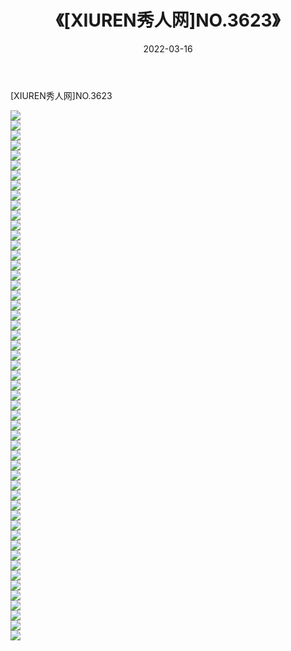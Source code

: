 ﻿---
layout: post
title:  《[XIUREN秀人网]NO.3623》
date:   2022-03-16
img: http://img.660000.xyz/Sharelink/秀人网/秀人网第04部分/[XIUREN秀人网]NO.3623/000.jpg
categories: [美女, 清纯, 唯美]
---

[XIUREN秀人网]NO.3623

 ![](http://img.660000.xyz/Sharelink/秀人网/秀人网第04部分/[XIUREN秀人网]NO.3623/001.jpg) <br>![](http://img.660000.xyz/Sharelink/秀人网/秀人网第04部分/[XIUREN秀人网]NO.3623/002.jpg) <br>![](http://img.660000.xyz/Sharelink/秀人网/秀人网第04部分/[XIUREN秀人网]NO.3623/003.jpg) <br>![](http://img.660000.xyz/Sharelink/秀人网/秀人网第04部分/[XIUREN秀人网]NO.3623/004.jpg) <br>![](http://img.660000.xyz/Sharelink/秀人网/秀人网第04部分/[XIUREN秀人网]NO.3623/005.jpg) <br>![](http://img.660000.xyz/Sharelink/秀人网/秀人网第04部分/[XIUREN秀人网]NO.3623/006.jpg) <br>![](http://img.660000.xyz/Sharelink/秀人网/秀人网第04部分/[XIUREN秀人网]NO.3623/007.jpg) <br>![](http://img.660000.xyz/Sharelink/秀人网/秀人网第04部分/[XIUREN秀人网]NO.3623/008.jpg) <br>![](http://img.660000.xyz/Sharelink/秀人网/秀人网第04部分/[XIUREN秀人网]NO.3623/009.jpg) <br>![](http://img.660000.xyz/Sharelink/秀人网/秀人网第04部分/[XIUREN秀人网]NO.3623/010.jpg) <br>![](http://img.660000.xyz/Sharelink/秀人网/秀人网第04部分/[XIUREN秀人网]NO.3623/011.jpg) <br>![](http://img.660000.xyz/Sharelink/秀人网/秀人网第04部分/[XIUREN秀人网]NO.3623/012.jpg) <br>![](http://img.660000.xyz/Sharelink/秀人网/秀人网第04部分/[XIUREN秀人网]NO.3623/013.jpg) <br>![](http://img.660000.xyz/Sharelink/秀人网/秀人网第04部分/[XIUREN秀人网]NO.3623/014.jpg) <br>![](http://img.660000.xyz/Sharelink/秀人网/秀人网第04部分/[XIUREN秀人网]NO.3623/015.jpg) <br>![](http://img.660000.xyz/Sharelink/秀人网/秀人网第04部分/[XIUREN秀人网]NO.3623/016.jpg) <br>![](http://img.660000.xyz/Sharelink/秀人网/秀人网第04部分/[XIUREN秀人网]NO.3623/017.jpg) <br>![](http://img.660000.xyz/Sharelink/秀人网/秀人网第04部分/[XIUREN秀人网]NO.3623/018.jpg) <br>![](http://img.660000.xyz/Sharelink/秀人网/秀人网第04部分/[XIUREN秀人网]NO.3623/019.jpg) <br>![](http://img.660000.xyz/Sharelink/秀人网/秀人网第04部分/[XIUREN秀人网]NO.3623/020.jpg) <br>![](http://img.660000.xyz/Sharelink/秀人网/秀人网第04部分/[XIUREN秀人网]NO.3623/021.jpg) <br>![](http://img.660000.xyz/Sharelink/秀人网/秀人网第04部分/[XIUREN秀人网]NO.3623/022.jpg) <br>![](http://img.660000.xyz/Sharelink/秀人网/秀人网第04部分/[XIUREN秀人网]NO.3623/023.jpg) <br>![](http://img.660000.xyz/Sharelink/秀人网/秀人网第04部分/[XIUREN秀人网]NO.3623/024.jpg) <br>![](http://img.660000.xyz/Sharelink/秀人网/秀人网第04部分/[XIUREN秀人网]NO.3623/025.jpg) <br>![](http://img.660000.xyz/Sharelink/秀人网/秀人网第04部分/[XIUREN秀人网]NO.3623/026.jpg) <br>![](http://img.660000.xyz/Sharelink/秀人网/秀人网第04部分/[XIUREN秀人网]NO.3623/027.jpg) <br>![](http://img.660000.xyz/Sharelink/秀人网/秀人网第04部分/[XIUREN秀人网]NO.3623/028.jpg) <br>![](http://img.660000.xyz/Sharelink/秀人网/秀人网第04部分/[XIUREN秀人网]NO.3623/029.jpg) <br>![](http://img.660000.xyz/Sharelink/秀人网/秀人网第04部分/[XIUREN秀人网]NO.3623/030.jpg) <br>![](http://img.660000.xyz/Sharelink/秀人网/秀人网第04部分/[XIUREN秀人网]NO.3623/031.jpg) <br>![](http://img.660000.xyz/Sharelink/秀人网/秀人网第04部分/[XIUREN秀人网]NO.3623/032.jpg) <br>![](http://img.660000.xyz/Sharelink/秀人网/秀人网第04部分/[XIUREN秀人网]NO.3623/033.jpg) <br>![](http://img.660000.xyz/Sharelink/秀人网/秀人网第04部分/[XIUREN秀人网]NO.3623/034.jpg) <br>![](http://img.660000.xyz/Sharelink/秀人网/秀人网第04部分/[XIUREN秀人网]NO.3623/035.jpg) <br>![](http://img.660000.xyz/Sharelink/秀人网/秀人网第04部分/[XIUREN秀人网]NO.3623/036.jpg) <br>![](http://img.660000.xyz/Sharelink/秀人网/秀人网第04部分/[XIUREN秀人网]NO.3623/037.jpg) <br>![](http://img.660000.xyz/Sharelink/秀人网/秀人网第04部分/[XIUREN秀人网]NO.3623/038.jpg) <br>![](http://img.660000.xyz/Sharelink/秀人网/秀人网第04部分/[XIUREN秀人网]NO.3623/039.jpg) <br>![](http://img.660000.xyz/Sharelink/秀人网/秀人网第04部分/[XIUREN秀人网]NO.3623/040.jpg) <br>![](http://img.660000.xyz/Sharelink/秀人网/秀人网第04部分/[XIUREN秀人网]NO.3623/041.jpg) <br>![](http://img.660000.xyz/Sharelink/秀人网/秀人网第04部分/[XIUREN秀人网]NO.3623/042.jpg) <br>![](http://img.660000.xyz/Sharelink/秀人网/秀人网第04部分/[XIUREN秀人网]NO.3623/043.jpg) <br>![](http://img.660000.xyz/Sharelink/秀人网/秀人网第04部分/[XIUREN秀人网]NO.3623/044.jpg) <br>![](http://img.660000.xyz/Sharelink/秀人网/秀人网第04部分/[XIUREN秀人网]NO.3623/045.jpg) <br>![](http://img.660000.xyz/Sharelink/秀人网/秀人网第04部分/[XIUREN秀人网]NO.3623/046.jpg) <br>![](http://img.660000.xyz/Sharelink/秀人网/秀人网第04部分/[XIUREN秀人网]NO.3623/047.jpg) <br>![](http://img.660000.xyz/Sharelink/秀人网/秀人网第04部分/[XIUREN秀人网]NO.3623/048.jpg) <br>![](http://img.660000.xyz/Sharelink/秀人网/秀人网第04部分/[XIUREN秀人网]NO.3623/049.jpg) <br>![](http://img.660000.xyz/Sharelink/秀人网/秀人网第04部分/[XIUREN秀人网]NO.3623/050.jpg) <br>![](http://img.660000.xyz/Sharelink/秀人网/秀人网第04部分/[XIUREN秀人网]NO.3623/051.jpg) <br>![](http://img.660000.xyz/Sharelink/秀人网/秀人网第04部分/[XIUREN秀人网]NO.3623/052.jpg) <br>![](http://img.660000.xyz/Sharelink/秀人网/秀人网第04部分/[XIUREN秀人网]NO.3623/053.jpg) <br>